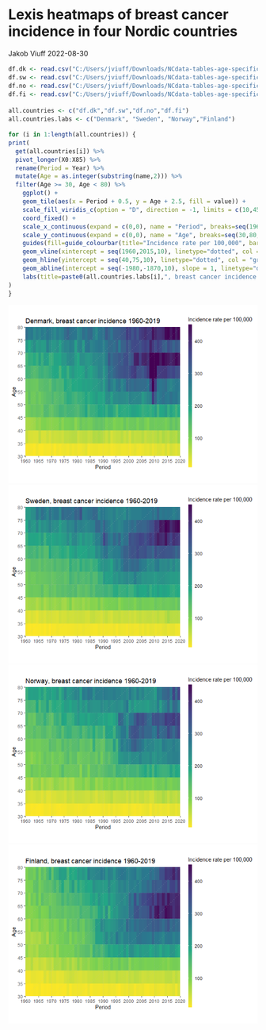 Lexis heatmaps of breast cancer incidence in four Nordic countries
================
Jakob Viuff
2022-08-30

``` r
df.dk <- read.csv("C:/Users/jviuff/Downloads/NCdata-tables-age-specific-rates-pop(208)-can(180)-incidence-females-y(1960-2019).csv")
df.sw <- read.csv("C:/Users/jviuff/Downloads/NCdata-tables-age-specific-rates-pop(752)-can(180)-incidence-females-y(1960-2019).csv")
df.no <- read.csv("C:/Users/jviuff/Downloads/NCdata-tables-age-specific-rates-pop(578)-can(180)-incidence-females-y(1960-2019).csv")
df.fi <- read.csv("C:/Users/jviuff/Downloads/NCdata-tables-age-specific-rates-pop(246)-can(180)-incidence-females-y(1960-2019).csv")

all.countries <- c("df.dk","df.sw","df.no","df.fi")
all.countries.labs <- c("Denmark", "Sweden", "Norway","Finland")
```

``` r
for (i in 1:length(all.countries)) {
print(
  get(all.countries[i]) %>%
  pivot_longer(X0:X85) %>% 
  rename(Period = Year) %>% 
  mutate(Age = as.integer(substring(name,2))) %>% 
  filter(Age >= 30, Age < 80) %>% 
    ggplot() + 
    geom_tile(aes(x = Period + 0.5, y = Age + 2.5, fill = value)) +
    scale_fill_viridis_c(option = "D", direction = -1, limits = c(10,450), oob = scales::squish) +
    coord_fixed() +
    scale_x_continuous(expand = c(0,0), name = "Period", breaks=seq(1960,2020,5)) +
    scale_y_continuous(expand = c(0,0), name = "Age", breaks=seq(30,80,5)) +
    guides(fill=guide_colourbar(title="Incidence rate per 100,000", barwidth = 0.5, barheight = 20)) +
    geom_vline(xintercept = seq(1960,2015,10), linetype="dotted", col = "grey", alpha = .7) +
    geom_hline(yintercept = seq(40,75,10), linetype="dotted", col = "grey", alpha = .7) +
    geom_abline(intercept = seq(-1980,-1870,10), slope = 1, linetype="dotted", col = "grey", alpha = .7) +
    labs(title=paste0(all.countries.labs[i],", breast cancer incidence 1960-2019"))
)
}
```

![](lexis_heatmap_files/figure-gfm/unnamed-chunk-1-1.png)<!-- -->![](lexis_heatmap_files/figure-gfm/unnamed-chunk-1-2.png)<!-- -->![](lexis_heatmap_files/figure-gfm/unnamed-chunk-1-3.png)<!-- -->![](lexis_heatmap_files/figure-gfm/unnamed-chunk-1-4.png)<!-- -->
